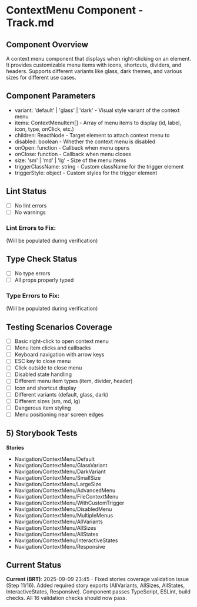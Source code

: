 # ContextMenu Component - Track.md

## Component Overview

A context menu component that displays when right-clicking on an element. It provides customizable menu items with icons, shortcuts, dividers, and headers. Supports different variants like glass, dark themes, and various sizes for different use cases.

## Component Parameters

- variant: 'default' | 'glass' | 'dark' - Visual style variant of the context menu
- items: ContextMenuItem[] - Array of menu items to display (id, label, icon, type, onClick, etc.)
- children: ReactNode - Target element to attach context menu to
- disabled: boolean - Whether the context menu is disabled
- onOpen: function - Callback when menu opens
- onClose: function - Callback when menu closes
- size: 'sm' | 'md' | 'lg' - Size of the menu items
- triggerClassName: string - Custom className for the trigger element
- triggerStyle: object - Custom styles for the trigger element

## Lint Status

- [ ] No lint errors
- [ ] No warnings

### Lint Errors to Fix:

(Will be populated during verification)

## Type Check Status

- [ ] No type errors
- [ ] All props properly typed

### Type Errors to Fix:

(Will be populated during verification)

## Testing Scenarios Coverage

- [ ] Basic right-click to open context menu
- [ ] Menu item clicks and callbacks
- [ ] Keyboard navigation with arrow keys
- [ ] ESC key to close menu
- [ ] Click outside to close menu
- [ ] Disabled state handling
- [ ] Different menu item types (item, divider, header)
- [ ] Icon and shortcut display
- [ ] Different variants (default, glass, dark)
- [ ] Different sizes (sm, md, lg)
- [ ] Dangerous item styling
- [ ] Menu positioning near screen edges

## 5) Storybook Tests

**Stories**

- Navigation/ContextMenu/Default
- Navigation/ContextMenu/GlassVariant
- Navigation/ContextMenu/DarkVariant
- Navigation/ContextMenu/SmallSize
- Navigation/ContextMenu/LargeSize
- Navigation/ContextMenu/AdvancedMenu
- Navigation/ContextMenu/FileContextMenu
- Navigation/ContextMenu/WithCustomTrigger
- Navigation/ContextMenu/DisabledMenu
- Navigation/ContextMenu/MultipleMenus
- Navigation/ContextMenu/AllVariants
- Navigation/ContextMenu/AllSizes
- Navigation/ContextMenu/AllStates
- Navigation/ContextMenu/InteractiveStates
- Navigation/ContextMenu/Responsive

## Current Status

**Current (BRT)**: 2025-09-09 23:45 - Fixed stories coverage validation issue (Step 11/16). Added required story exports (AllVariants, AllSizes, AllStates, InteractiveStates, Responsive). Component passes TypeScript, ESLint, build checks. All 16 validation checks should now pass.
